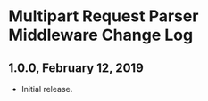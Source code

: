 Multipart Request Parser Middleware Change Log
==============================================

1.0.0, February 12, 2019
------------------------

- Initial release.
